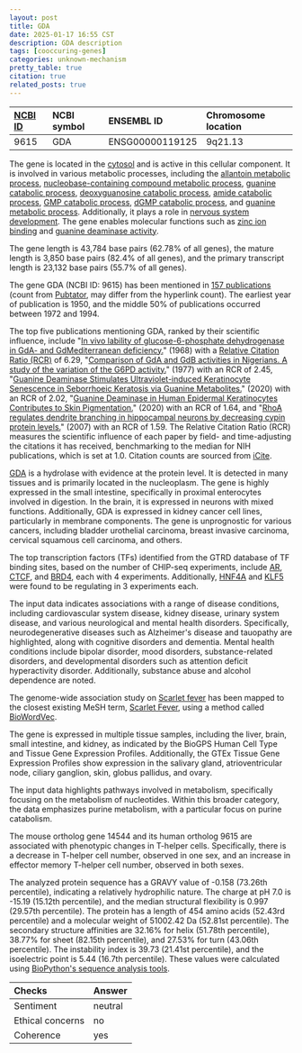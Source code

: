 ```yaml
---
layout: post
title: GDA
date: 2025-01-17 16:55 CST
description: GDA description
tags: [cooccuring-genes]
categories: unknown-mechanism
pretty_table: true
citation: true
related_posts: true
---
```




| [NCBI ID](https://www.ncbi.nlm.nih.gov/gene/9615) | NCBI symbol | ENSEMBL ID | Chromosome location |
| :-------- | :------- | :-------- | :------- |
| 9615  | GDA | ENSG00000119125 | 9q21.13 |



The gene is located in the [cytosol](https://amigo.geneontology.org/amigo/term/GO:0005829) and is active in this cellular component. It is involved in various metabolic processes, including the [allantoin metabolic process](https://amigo.geneontology.org/amigo/term/GO:0000255), [nucleobase-containing compound metabolic process](https://amigo.geneontology.org/amigo/term/GO:0006139), [guanine catabolic process](https://amigo.geneontology.org/amigo/term/GO:0006147), [deoxyguanosine catabolic process](https://amigo.geneontology.org/amigo/term/GO:0006161), [amide catabolic process](https://amigo.geneontology.org/amigo/term/GO:0043605), [GMP catabolic process](https://amigo.geneontology.org/amigo/term/GO:0046038), [dGMP catabolic process](https://amigo.geneontology.org/amigo/term/GO:0046055), and [guanine metabolic process](https://amigo.geneontology.org/amigo/term/GO:0046098). Additionally, it plays a role in [nervous system development](https://amigo.geneontology.org/amigo/term/GO:0007399). The gene enables molecular functions such as [zinc ion binding](https://amigo.geneontology.org/amigo/term/GO:0008270) and [guanine deaminase activity](https://amigo.geneontology.org/amigo/term/GO:0008892).


The gene length is 43,784 base pairs (62.78% of all genes), the mature length is 3,850 base pairs (82.4% of all genes), and the primary transcript length is 23,132 base pairs (55.7% of all genes).


The gene GDA (NCBI ID: 9615) has been mentioned in [157 publications](https://pubmed.ncbi.nlm.nih.gov/?term=%22GDA%22) (count from [Pubtator](https://academic.oup.com/nar/article/47/W1/W587/5494727), may differ from the hyperlink count). The earliest year of publication is 1950, and the middle 50% of publications occurred between 1972 and 1994.


The top five publications mentioning GDA, ranked by their scientific influence, include "[In vivo lability of glucose-6-phosphate dehydrogenase in GdA- and GdMediterranean deficiency.](https://pubmed.ncbi.nlm.nih.gov/5641629)" (1968) with a [Relative Citation Ratio (RCR)](https://journals.plos.org/plosbiology/article?id=10.1371/journal.pbio.1002541) of 6.29, "[Comparison of GdA and GdB activities in Nigerians. A study of the variation of the G6PD activity.](https://pubmed.ncbi.nlm.nih.gov/835573)" (1977) with an RCR of 2.45, "[Guanine Deaminase Stimulates Ultraviolet-induced Keratinocyte Senescence in Seborrhoeic Keratosis via Guanine Metabolites.](https://pubmed.ncbi.nlm.nih.gov/32215662)" (2020) with an RCR of 2.02, "[Guanine Deaminase in Human Epidermal Keratinocytes Contributes to Skin Pigmentation.](https://pubmed.ncbi.nlm.nih.gov/32517074)" (2020) with an RCR of 1.64, and "[RhoA regulates dendrite branching in hippocampal neurons by decreasing cypin protein levels.](https://pubmed.ncbi.nlm.nih.gov/17670984)" (2007) with an RCR of 1.59. The Relative Citation Ratio (RCR) measures the scientific influence of each paper by field- and time-adjusting the citations it has received, benchmarking to the median for NIH publications, which is set at 1.0. Citation counts are sourced from [iCite](https://icite.od.nih.gov).


[GDA](https://www.proteinatlas.org/ENSG00000119125-GDA) is a hydrolase with evidence at the protein level. It is detected in many tissues and is primarily located in the nucleoplasm. The gene is highly expressed in the small intestine, specifically in proximal enterocytes involved in digestion. In the brain, it is expressed in neurons with mixed functions. Additionally, GDA is expressed in kidney cancer cell lines, particularly in membrane components. The gene is unprognostic for various cancers, including bladder urothelial carcinoma, breast invasive carcinoma, cervical squamous cell carcinoma, and others.


The top transcription factors (TFs) identified from the GTRD database of TF binding sites, based on the number of CHIP-seq experiments, include [AR](https://www.ncbi.nlm.nih.gov/gene/367), [CTCF](https://www.ncbi.nlm.nih.gov/gene/10664), and [BRD4](https://www.ncbi.nlm.nih.gov/gene/23476), each with 4 experiments. Additionally, [HNF4A](https://www.ncbi.nlm.nih.gov/gene/3172) and [KLF5](https://www.ncbi.nlm.nih.gov/gene/688) were found to be regulating in 3 experiments each.



The input data indicates associations with a range of disease conditions, including cardiovascular system disease, kidney disease, urinary system disease, and various neurological and mental health disorders. Specifically, neurodegenerative diseases such as Alzheimer's disease and tauopathy are highlighted, along with cognitive disorders and dementia. Mental health conditions include bipolar disorder, mood disorders, substance-related disorders, and developmental disorders such as attention deficit hyperactivity disorder. Additionally, substance abuse and alcohol dependence are noted.


The genome-wide association study on [Scarlet fever](https://pubmed.ncbi.nlm.nih.gov/28928442) has been mapped to the closest existing MeSH term, [Scarlet Fever](https://meshb.nlm.nih.gov/record/ui?ui=D012541), using a method called [BioWordVec](https://www.nature.com/articles/s41597-019-0055-0).


The gene is expressed in multiple tissue samples, including the liver, brain, small intestine, and kidney, as indicated by the BioGPS Human Cell Type and Tissue Gene Expression Profiles. Additionally, the GTEx Tissue Gene Expression Profiles show expression in the salivary gland, atrioventricular node, ciliary ganglion, skin, globus pallidus, and ovary.


The input data highlights pathways involved in metabolism, specifically focusing on the metabolism of nucleotides. Within this broader category, the data emphasizes purine metabolism, with a particular focus on purine catabolism.


The mouse ortholog gene 14544 and its human ortholog 9615 are associated with phenotypic changes in T-helper cells. Specifically, there is a decrease in T-helper cell number, observed in one sex, and an increase in effector memory T-helper cell number, observed in both sexes.


The analyzed protein sequence has a GRAVY value of -0.158 (73.26th percentile), indicating a relatively hydrophilic nature. The charge at pH 7.0 is -15.19 (15.12th percentile), and the median structural flexibility is 0.997 (29.57th percentile). The protein has a length of 454 amino acids (52.43rd percentile) and a molecular weight of 51002.42 Da (52.81st percentile). The secondary structure affinities are 32.16% for helix (51.78th percentile), 38.77% for sheet (82.15th percentile), and 27.53% for turn (43.06th percentile). The instability index is 39.73 (21.41st percentile), and the isoelectric point is 5.44 (16.7th percentile). These values were calculated using [BioPython's sequence analysis tools](https://biopython.org/docs/1.75/api/Bio.SeqUtils.ProtParam.html).





| Checks    | Answer |
| :-------- | :------- |
| Sentiment  | neutral   |
| Ethical concerns | no     |
| Coherence    | yes    |